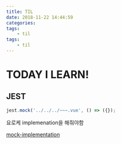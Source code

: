 ```yaml
---
title: TIL
date: 2018-11-22 14:44:59
categories:
tags:
    - til
tags:
    - til
---
```


# TODAY I LEARN!

## JEST

``` javascript
jest.mock('../../../~~~.vue', () => ({});
```
요로케 implemenation을 해줘야함

[mock-implementation](https://jestjs.io/docs/en/mock-functions#mock-implementations)
